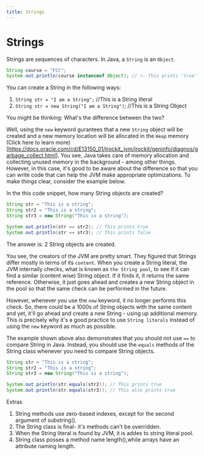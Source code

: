 ```yaml
---
title: Strings
---
```

# Strings

Strings are sequences of characters. In Java, a `String` is an `Object`.

```java
String course = "FCC";
System.out.println(course instanceof Object); // <- This prints 'true'
```

You can create a String in the following ways:

1.  `String str = "I am a String";` //This is a String literal
2.  `String str = new String("I am a String")`; //This is a String Object

You might be thinking: What's the difference between the two?

Well, using the `new` keyword gurantees that a new `String` object will be created and a new memory location will be allocated in the `Heap` memory (Click here to learn more)<a href='https://docs.oracle.com/cd/E13150_01/jrockit_jvm/jrockit/geninfo/diagnos/garbage_collect.html' target='_blank' rel='nofollow'>[https://docs.oracle.com/cd/E13150_01/jrockit_jvm/jrockit/geninfo/diagnos/garbage_collect.html</a>]. You see, Java takes care of memory allocation and collecting unused memory in the background - among other things. However, in this case, it's good to be aware about the difference so that you can write code that can help the JVM make appropriate optimizations. To make things clear, consider the example below. 

In the this code snippet, how many String objects are created?

```java
String str = "This is a string";
String str2 = "This is a string";
String str3 = new String("This is a string");

System.out.println(str == str2); // This prints true
System.out.println(str == str3); // This prints false
```

The answer is: 2 String objects are created.

You see, the creators of the JVM are pretty smart. They figured that Strings differ mostly in terms of its `content`. When you create a String literal, the JVM internally checks, what is known as `the String pool`, to see if it can find a similar (content wise) String object. If it finds it, it returns the same reference. Otherwise, it just goes ahead and creates a new String object in the pool so that the same check can be performed in the future.

However, whenever you use the `new` keyword, it no longer performs this check. So, there could be a 1000s of String objects with the same content and yet, it'll go ahead and create a new String - using up additional memory. This is precisely why it's a good practice to use `String literals` instead of using the `new` keyword as much as possible.

The example shown above also demonstrates that you should not use `==` to compare String in Java. Instead, you should use the `equals` methods of the String class whenever you need to compare String objects. 

```java
String str = "This is a string";
String str2 = "This is a string";
String str3 = new String("This is a string");

System.out.println(str.equals(str2)); // This prints true
System.out.println(str.equals(str3)); // This also prints true
```

Extras
1. String methods use zero-based indexes, except for the second argument of substring().
2. The String class is final- it's methods can't be overridden.
3. When the String literal is found by JVM, it is addes to string literal pool.
4. String class posses a method name length(),while arrays have an attribute naming length.


